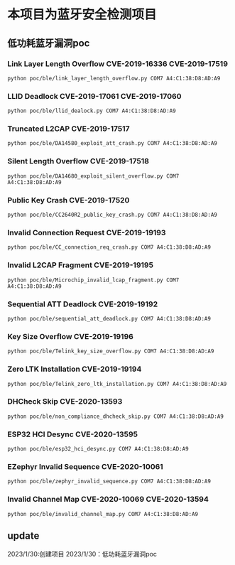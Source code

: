 # 本项目为蓝牙安全检测项目

## 低功耗蓝牙漏洞poc
### Link Layer Length Overflow CVE-2019-16336 CVE-2019-17519 
`python poc/ble/link_layer_length_overflow.py COM7 A4:C1:38:D8:AD:A9`

### LLID Deadlock CVE-2019-17061 CVE-2019-17060
`python poc/ble/llid_dealock.py COM7 A4:C1:38:D8:AD:A9`

### Truncated L2CAP	CVE-2019-17517
`python poc/ble/DA14580_exploit_att_crash.py COM7 A4:C1:38:D8:AD:A9`

### Silent Length Overflow	CVE-2019-17518
`python poc/ble/DA14680_exploit_silent_overflow.py COM7 A4:C1:38:D8:AD:A9`

### Public Key Crash CVE-2019-17520
`python poc/ble/CC2640R2_public_key_crash.py COM7 A4:C1:38:D8:AD:A9`

### Invalid Connection Request	CVE-2019-19193
`python poc/ble/CC_connection_req_crash.py COM7 A4:C1:38:D8:AD:A9`

### Invalid L2CAP Fragment	CVE-2019-19195
`python poc/ble/Microchip_invalid_lcap_fragment.py COM7 A4:C1:38:D8:AD:A9`

### Sequential ATT Deadlock	CVE-2019-19192
`python poc/ble/sequential_att_deadlock.py COM7 A4:C1:38:D8:AD:A9`

### Key Size Overflow	CVE-2019-19196
`python poc/ble/Telink_key_size_overflow.py COM7 A4:C1:38:D8:AD:A9`

### Zero LTK Installation	CVE-2019-19194
`python poc/ble/Telink_zero_ltk_installation.py COM7 A4:C1:38:D8:AD:A9`

### DHCheck Skip  CVE-2020-13593
`python poc/ble/non_compliance_dhcheck_skip.py COM7 A4:C1:38:D8:AD:A9`

### ESP32 HCI Desync CVE-2020-13595
`python poc/ble/esp32_hci_desync.py COM7 A4:C1:38:D8:AD:A9`

### EZephyr Invalid Sequence  CVE-2020-10061
`python poc/ble/zephyr_invalid_sequence.py COM7 A4:C1:38:D8:AD:A9`

### Invalid Channel Map CVE-2020-10069 CVE-2020-13594
`python poc/ble/invalid_channel_map.py COM7 A4:C1:38:D8:AD:A9`

## update

2023/1/30:创建项目
2023/1/30：低功耗蓝牙漏洞poc 
